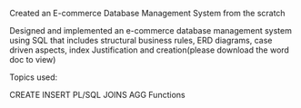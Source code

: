 Created an E-commerce Database Management System from the scratch

Designed and implemented an e-commerce database management system using SQL that includes structural business rules, 
ERD diagrams, case driven aspects, index Justification and creation(please download the word doc to view)

Topics used:

CREATE
INSERT
PL/SQL
JOINS
AGG Functions


